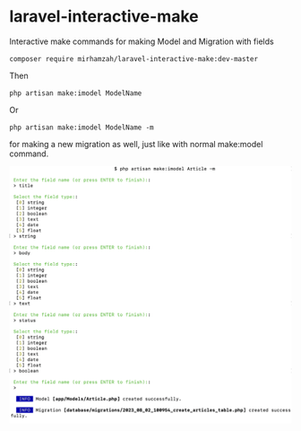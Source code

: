 # laravel-interactive-make
Interactive make commands for making Model and Migration with fields

```shell
composer require mirhamzah/laravel-interactive-make:dev-master
```
Then
```shell
php artisan make:imodel ModelName
```
Or
```shell
php artisan make:imodel ModelName -m
```
for making a new migration as well, just like with normal make:model command.

![Screenshot](images/screenshot.png)